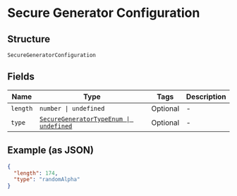 
# Secure Generator Configuration

## Structure

`SecureGeneratorConfiguration`

## Fields

| Name | Type | Tags | Description |
|  --- | --- | --- | --- |
| `length` | `number \| undefined` | Optional | - |
| `type` | [`SecureGeneratorTypeEnum \| undefined`](../../doc/models/secure-generator-type-enum.md) | Optional | - |

## Example (as JSON)

```json
{
  "length": 174,
  "type": "randomAlpha"
}
```


